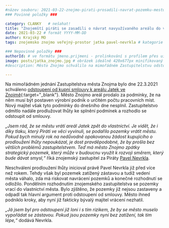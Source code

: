 ```yaml
---
#název souboru: 2021-03-22-znojmo-pirati-prosadili-navrat-pozemku-mestu.md
### Povinné položky ###

category: CLANKY   # nešahat!
title: "Znojemští piráti se zasadili o návrat navyužívaného areálu do vlastnictví města"
date: 2021-03-22 # formát YYYY-MM-DD
author: Krajský MO
tags: znojemsko znojmo veřejný-prostor jatka pavel-nevrkla # kategorie odděleny mezerami, např. volby zemědělství životní-prostředí piráti (viz https://jihomoravsky.pirati.cz/tags/)

### Nepovinné položky ###
authorId: # ve formátu jmeno.prijmeni - prolinkování s profilem přes uid
image: posts/jatka_znojmo.jpg # obrázek ideálně 420x677px minifikovaný přes https://tinypng.com/
#description: Město Znojmo schválilo na mimořádném Zastupitelstvu odstoupení od kupní smlouvy k areálu Jatek ve Znojmě.

---
```


Na mimořádném jednání Zastupitelstva města Znojma bylo dne 22.3.2021 schváleno [odstoupení od kupní smlouvy k areálu Jatek ve Znojmě](https://www.idnes.cz/brno/zpravy/jatka-znojmo-pozemek-prumyslovy-areal-zastupitelstvo.A200220_534255_brno-zpravy_vh){:target="_blank"}. Město Znojmo areál prodalo za podmínky, že na něm musí být postaven výrobní podnik o určitém počtu pracovních míst. Nový majitel však tyto podmínky do dnešního dne nesplnil. Zastupitelstvo odmítlo nadále prodlužovat lhůty ke splnění podmínek a rozhodlo se odstoupit od smlouvy.

*„Jsem rád, že se městu vrátí areál Jatek zpět do vlastnictví. Je vidět, že i díky tlaku, který Piráti ve věci vyvinuli, se podařilo pozemky vrátit městu. Pokud bych minulý rok na nedůvodně opakovanou žádost kupujícího o prodloužení lhůty nepoukázal, je dost pravděpodobné, že by prošla bez větších problémů zastupitelstvem. Teď má město Znojmo zpátky strategický pozemek, který může v budoucnu využít k rozvoji směrem, který bude dávat smysl,“* říká znojemský zastupitel za Piráty [Pavel Nevrkla](https://jihomoravsky.pirati.cz/lide/pavel-nevrkla/).

Neschválení prodloužení lhůty inicioval právě Pavel Nevrkla již před více než rokem. Tehdy však byl pozemek zatížený zástavou a tudíž vedení města váhalo, zda má riskovat navrácení pozemků a konečné rozhodnutí se odložilo. Pondělním rozhodnutím znojemského zastupitelstva se pozemky vrací do vlastnictví města. Bylo zjištěno, že pozemky již nejsou zastaveny a odpadl tak hlavní argument proti odstoupení od smlouvy. Město ihned podniklo kroky, aby nyní již fakticky bývalý majitel vrácení nezhatil. 

*„Já jsem byl pro odstoupení již loni i s tím rizikem, že by se město muselo vypořádat se zástavou. Pokud jsou pozemky nyní bez zatížení, tak tím lépe,“* dodává Nevrkla.
